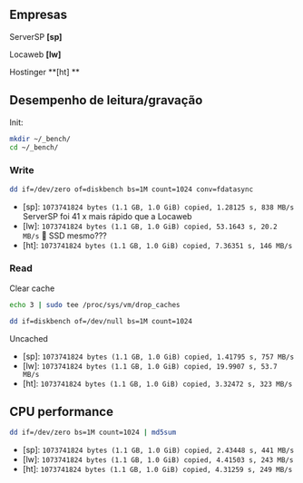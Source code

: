 ## Empresas

ServerSP **[sp]**

Locaweb **[lw]**

Hostinger **[ht] **




## Desempenho de leitura/gravação

Init:
```sh
mkdir ~/_bench/
cd ~/_bench/
```

### Write

```sh
dd if=/dev/zero of=diskbench bs=1M count=1024 conv=fdatasync
```
- [sp]: `1073741824 bytes (1.1 GB, 1.0 GiB) copied, 1.28125 s, 838 MB/s` ServerSP foi 41 x mais rápido que a Locaweb
- [lw]: `1073741824 bytes (1.1 GB, 1.0 GiB) copied, 53.1643 s, 20.2 MB/s` :snail: SSD mesmo???
- [ht]: `1073741824 bytes (1.1 GB, 1.0 GiB) copied, 7.36351 s, 146 MB/s` 

### Read

Clear cache
```sh
echo 3 | sudo tee /proc/sys/vm/drop_caches
```

```sh
dd if=diskbench of=/dev/null bs=1M count=1024
```
Uncached

- [sp]: `1073741824 bytes (1.1 GB, 1.0 GiB) copied, 1.41795 s, 757 MB/s`
- [lw]: `1073741824 bytes (1.1 GB, 1.0 GiB) copied, 19.9907 s, 53.7 MB/s`
- [ht]: `1073741824 bytes (1.1 GB, 1.0 GiB) copied, 3.32472 s, 323 MB/s`

## CPU performance

```sh
dd if=/dev/zero bs=1M count=1024 | md5sum
```
- [sp]: `1073741824 bytes (1.1 GB, 1.0 GiB) copied, 2.43448 s, 441 MB/s`
- [lw]: `1073741824 bytes (1.1 GB, 1.0 GiB) copied, 4.41503 s, 243 MB/s`
- [ht]: `1073741824 bytes (1.1 GB, 1.0 GiB) copied, 4.31259 s, 249 MB/s`

